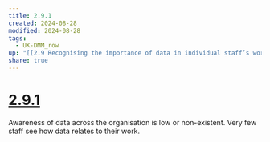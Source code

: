 ```yaml
---
title: 2.9.1
created: 2024-08-28
modified: 2024-08-28
tags:
  - UK-DMM_row
up: "[[2.9 Recognising the importance of data in individual staff’s work]]"
share: true
---
```

# [2.9.1](2.9.1.md)

Awareness of data across the organisation is low or non-existent. Very few staff see how data relates to their work.

